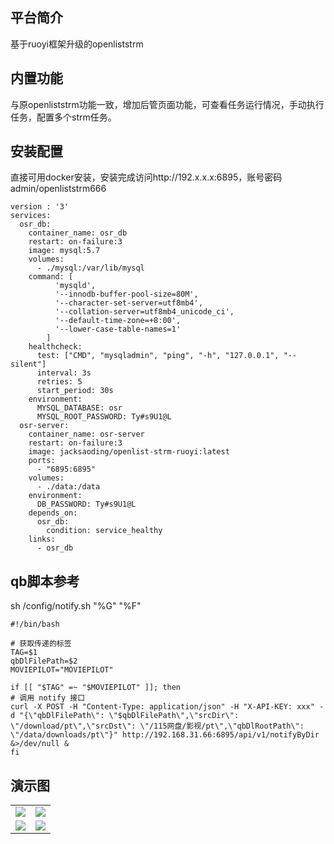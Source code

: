 ## 平台简介

基于ruoyi框架升级的openliststrm

## 内置功能

与原openliststrm功能一致，增加后管页面功能，可查看任务运行情况，手动执行任务，配置多个strm任务。

## 安装配置

直接可用docker安装，安装完成访问http://192.x.x.x:6895，账号密码admin/openliststrm666

```
version : '3'
services:
  osr_db:
    container_name: osr_db
    restart: on-failure:3
    image: mysql:5.7
    volumes:
      - ./mysql:/var/lib/mysql
    command: [
          'mysqld',
          '--innodb-buffer-pool-size=80M',
          '--character-set-server=utf8mb4',
          '--collation-server=utf8mb4_unicode_ci',
          '--default-time-zone=+8:00',
          '--lower-case-table-names=1'
        ]
    healthcheck:
      test: ["CMD", "mysqladmin", "ping", "-h", "127.0.0.1", "--silent"]
      interval: 3s
      retries: 5
      start_period: 30s
    environment:
      MYSQL_DATABASE: osr
      MYSQL_ROOT_PASSWORD: Ty#s9U1@L
  osr-server:
    container_name: osr-server
    restart: on-failure:3
    image: jacksaoding/openlist-strm-ruoyi:latest
    ports:
      - "6895:6895"
    volumes:
      - ./data:/data
    environment:
      DB_PASSWORD: Ty#s9U1@L
    depends_on:
      osr_db:
        condition: service_healthy
    links:
      - osr_db
```

## qb脚本参考
sh /config/notify.sh "%G" "%F"

```
#!/bin/bash

# 获取传递的标签
TAG=$1
qbDlFilePath=$2
MOVIEPILOT="MOVIEPILOT"

if [[ "$TAG" =~ "$MOVIEPILOT" ]]; then
# 调用 notify 接口
curl -X POST -H "Content-Type: application/json" -H "X-API-KEY: xxx" -d "{\"qbDlFilePath\": \"$qbDlFilePath\",\"srcDir\": \"/download/pt\",\"srcDst\": \"/115网盘/影视/pt\",\"qbDlRootPath\": \"/data/downloads/pt\"}" http://192.168.31.66:6895/api/v1/notifyByDir &>/dev/null &
fi
```

## 演示图

<table>
    <tr>
        <td><img src="https://github.com/user-attachments/assets/11509f8a-607a-41b0-a087-a77dca126971"/></td>
        <td><img src="https://github.com/user-attachments/assets/64e77498-bace-432b-bc30-f948ae034fe0"/></td>
    </tr>
    <tr>
        <td><img src="https://github.com/user-attachments/assets/44ee8540-65dc-4c6a-aad7-9df093b95bd1"/></td>
        <td><img src="https://github.com/user-attachments/assets/e83e5046-ff3f-4525-a42e-b6ced6c572a2"/></td>
    </tr>
</table>
